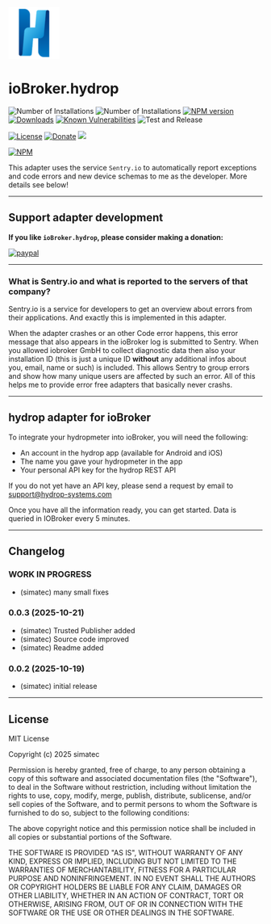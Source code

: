![Logo](admin/hydrop.png)
# ioBroker.hydrop

![Number of Installations](http://iobroker.live/badges/hydrop-installed.svg)
![Number of Installations](http://iobroker.live/badges/hydrop-stable.svg)
[![NPM version](http://img.shields.io/npm/v/iobroker.hydrop.svg)](https://www.npmjs.com/package/iobroker.hydrop)
[![Downloads](https://img.shields.io/npm/dm/iobroker.hydrop.svg)](https://www.npmjs.com/package/iobroker.hydrop)
[![Known Vulnerabilities](https://snyk.io/test/github/simatec/ioBroker.hydrop/badge.svg)](https://snyk.io/test/github/simatec/ioBroker.hydrop)
![Test and Release](https://github.com/simatec/ioBroker.hydrop/workflows/Test%20and%20Release/badge.svg)

[![License](https://img.shields.io/github/license/simatec/ioBroker.hydrop?style=flat)](https://github.com/simatec/ioBroker.hydrop/blob/master/LICENSE)
[![Donate](https://img.shields.io/badge/paypal-donate%20|%20spenden-blue.svg)](https://paypal.me/mk1676)
[![](https://img.shields.io/static/v1?label=Sponsor&message=%E2%9D%A4&logo=GitHub&color=%23fe8e86)](https://github.com/sponsors/simatec)

[![NPM](https://nodei.co/npm/iobroker.hydrop.png?downloads=true)](https://nodei.co/npm/iobroker.hydrop/)

This adapter uses the service `Sentry.io` to automatically report exceptions and code errors and new device schemas to me as the developer. More details see below!

*****

## Support adapter development
**If you like `ioBroker.hydrop`, please consider making a donation:**
  
[![paypal](https://www.paypalobjects.com/en_US/DK/i/btn/btn_donateCC_LG.gif)](https://paypal.me/mk1676)


*****

### What is Sentry.io and what is reported to the servers of that company?
Sentry.io is a service for developers to get an overview about errors from their applications. And exactly this is implemented in this adapter.

When the adapter crashes or an other Code error happens, this error message that also appears in the ioBroker log is submitted to Sentry. When you allowed iobroker GmbH to collect diagnostic data then also your installation ID (this is just a unique ID **without** any additional infos about you, email, name or such) is included. This allows Sentry to group errors and show how many unique users are affected by such an error. All of this helps me to provide error free adapters that basically never crashs.


*****

## hydrop adapter for ioBroker

To integrate your hydropmeter into ioBroker, you will need the following: 

* An account in the hydrop app (available for Android and iOS)
* The name you gave your hydropmeter in the app
* Your personal API key for the hydrop REST API

If you do not yet have an API key, please send a request by email to support@hydrop-systems.com

Once you have all the information ready, you can get started. 
Data is queried in IOBroker every 5 minutes.


*****

## Changelog
<!-- ### **WORK IN PROGRESS** -->
### **WORK IN PROGRESS**
* (simatec) many small fixes

### 0.0.3 (2025-10-21)
* (simatec) Trusted Publisher added
* (simatec) Source code improved
* (simatec) Readme added

### 0.0.2 (2025-10-19)
* (simatec) initial release

*****

## License
MIT License

Copyright (c) 2025 simatec

Permission is hereby granted, free of charge, to any person obtaining a copy
of this software and associated documentation files (the "Software"), to deal
in the Software without restriction, including without limitation the rights
to use, copy, modify, merge, publish, distribute, sublicense, and/or sell
copies of the Software, and to permit persons to whom the Software is
furnished to do so, subject to the following conditions:

The above copyright notice and this permission notice shall be included in all
copies or substantial portions of the Software.

THE SOFTWARE IS PROVIDED "AS IS", WITHOUT WARRANTY OF ANY KIND, EXPRESS OR
IMPLIED, INCLUDING BUT NOT LIMITED TO THE WARRANTIES OF MERCHANTABILITY,
FITNESS FOR A PARTICULAR PURPOSE AND NONINFRINGEMENT. IN NO EVENT SHALL THE
AUTHORS OR COPYRIGHT HOLDERS BE LIABLE FOR ANY CLAIM, DAMAGES OR OTHER
LIABILITY, WHETHER IN AN ACTION OF CONTRACT, TORT OR OTHERWISE, ARISING FROM,
OUT OF OR IN CONNECTION WITH THE SOFTWARE OR THE USE OR OTHER DEALINGS IN THE
SOFTWARE.
